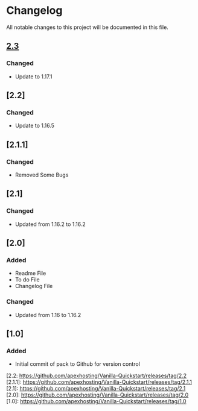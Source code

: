 # Changelog
All notable changes to this project will be documented in this file.

## [2.3]

### Changed
- Update to 1.17.1

## [2.2]

### Changed
- Update to 1.16.5

## [2.1.1]

### Changed
- Removed Some Bugs

## [2.1]

### Changed
- Updated from 1.16.2 to 1.16.2

## [2.0]

### Added
- Readme File
- To do File
- Changelog File

### Changed
- Updated from 1.16 to 1.16.2

## [1.0]

### Added
- Initial commit of pack to Github for version control

[2.3]: https://github.com/apexhosting/Vanilla-Quickstart/releases/tag/2.3
[2.2: https://github.com/apexhosting/Vanilla-Quickstart/releases/tag/2.2
[2.1.1]: https://github.com/apexhosting/Vanilla-Quickstart/releases/tag/2.1.1
[2.1]: https://github.com/apexhosting/Vanilla-Quickstart/releases/tag/2.1
[2.0]: https://github.com/apexhosting/Vanilla-Quickstart/releases/tag/2.0
[1.0]: https://github.com/apexhosting/Vanilla-Quickstart/releases/tag/1.0
